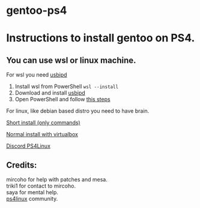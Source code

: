 # gentoo-ps4
# Instructions to install gentoo on PS4.

## You can use wsl or linux machine.
For wsl you need [usbipd](https://github.com/dorssel/usbipd-win) 
1. Install wsl from PowerShell ```wsl --install```
2. Download and install [usbipd](https://github.com/dorssel/usbipd-win) 
3. Open PowerShell and follow [this steps](wiki/short-for-windows.md)


For linux, like debian based distro you need to have brain.

[Short install (only commands)](wiki/short.md)

[Normal install with virtualbox](wiki/normal.md)

[Discord PS4Linux](https://discord.com/invite/QtcPmzHVVm) 

## Credits:
mircoho for help with patches and mesa. </br>
triki1 for contact to mircoho. </br>
saya for mental help. </br>
[ps4linux](https://ps4linux.com/forums/) community. 
